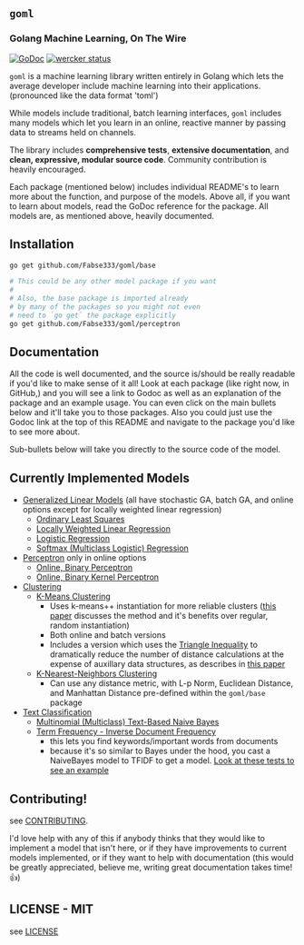 ## `goml`
### Golang Machine Learning, On The Wire

[![GoDoc](https://godoc.org/github.com/Fabse333/goml?status.svg)](https://godoc.org/github.com/Fabse333/goml)
[![wercker status](https://app.wercker.com/status/50a8cfa6170784809e3308941212cef4/s "wercker status")](https://app.wercker.com/project/bykey/50a8cfa6170784809e3308941212cef4)

`goml` is a machine learning library written entirely in Golang which lets the average developer include machine learning into their applications. (pronounced like the data format 'toml')

While models include traditional, batch learning interfaces, `goml` includes many models which let you learn in an online, reactive manner by passing data to streams held on channels.

The library includes **comprehensive tests**, **extensive documentation**, and **clean, expressive, modular source code**. Community contribution is heavily encouraged.

Each package (mentioned below) includes individual README's to learn more about the function, and purpose of the models. Above all, if you want to learn about models, read the GoDoc reference for the package. All models are, as mentioned above, heavily documented.

## Installation

```bash
go get github.com/Fabse333/goml/base

# This could be any other model package if you want
#
# Also, the base package is imported already
# by many of the packages so you might not even
# need to `go get` the package explicitly
go get github.com/Fabse333/goml/perceptron
```

## Documentation

All the code is well documented, and the source is/should be really readable if you'd like to make sense of it all! Look at each package (like right now, in GitHub,) and you will see a link to Godoc as well as an explanation of the package and an example usage. You can even click on the main bullets below and it'll take you to those packages. Also you could just use the Godoc link at the top of this README and navigate to the package you'd like to see more about.

Sub-bullets below will take you directly to the source code of the model.

## Currently Implemented Models

- [Generalized Linear Models](linear/) (all have stochastic GA, batch GA, and online options except for locally weighted linear regression)
  * [Ordinary Least Squares](linear/linear.go)
  * [Locally Weighted Linear Regression](linear/local_linear.go)
  * [Logistic Regression](linear/logistic.go)
  * [Softmax (Multiclass Logistic) Regression](linear/softmax.go)
- [Perceptron](perceptron/) only in online options
  * [Online, Binary Perceptron](perceptron/perceptron.go)
  * [Online, Binary Kernel Perceptron](perceptron/kernel_perceptron.go)
- [Clustering](cluster/)
  * [K-Means Clustering](cluster/kmeans.go)
    * Uses k-means++ instantiation for more reliable clusters ([this paper](http://ilpubs.stanford.edu:8090/778/1/2006-13.pdf) discusses the method and it's benefits over regular, random instantiation)
  	* Both online and batch versions
    * Includes a version which uses the [Triangle Inequality](https://en.wikipedia.org/wiki/Triangle_inequality) to dramatically reduce the number of distance calculations at the expense of auxillary data structures, as describes in [this paper](http://www.aaai.org/Papers/ICML/2003/ICML03-022.pdf)
  * [K-Nearest-Neighbors Clustering](cluster/knn.go)
  	* Can use any distance metric, with L-p Norm, Euclidean Distance, and Manhattan Distance pre-defined within the `goml/base` package
- [Text Classification](text/)
  * [Multinomial (Multiclass) Text-Based Naive Bayes](text/bayes.go)
  * [Term Frequency - Inverse Document Frequency](text/tfidf.go)
    * this lets you find keywords/important words from documents
    * because it's so similar to Bayes under the hood, you cast a NaiveBayes model to TFIDF to get a model. [Look at these tests to see an example](text/tfidf_test.go)

## Contributing!

see [CONTRIBUTING](CONTRIBUTING.md).

I'd love help with any of this if anybody thinks that they would like to implement a model that isn't here, or if they have improvements to current models implemented, or if they want to help with documentation (this would be greatly appreciated, believe me, writing great documentation takes time! :+1:)

## LICENSE - MIT

see [LICENSE](LICENSE)
